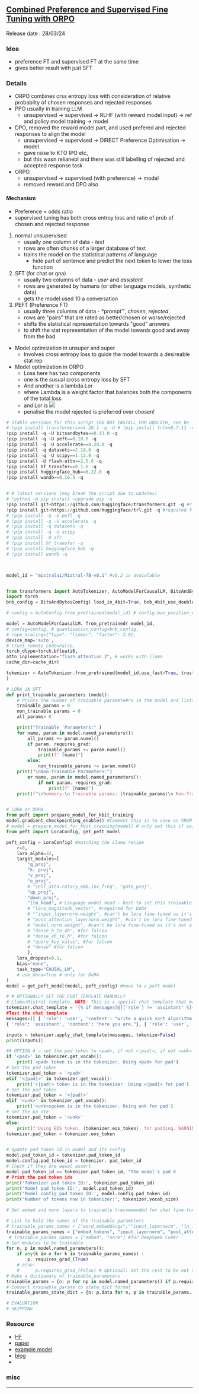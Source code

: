 ## [Combined Preference and Supervised Fine Tuning with ORPO](https://youtu.be/OWMJ0rBUj04)
Release date : 28/03/24
### Idea
- preference FT and supervised FT at the same time
- gives better result with just SFT

### Details
- ORPO combines crss entropy loss with consideration of relative probabilty of chosen responses and rejected responses
- PPO usually in training LLM
    - unsupervised -> supervised -> RLHF (with reward model input) -> ref and policy model training -> model
- DPO, removed the reward model part, and used prefered and rejected responses to align the model
    - unsupervised -> supervised -> DIRECT Preference Optimisation -> model
    - gave raise to KTO IPO etc,
    - but this wasn relianebl and there was still labelling of rejected and accepted response task
- ORPO
    - unsupervised -> supervised (with preference) -> model
    - removed reward and DPO also

#### Mechanism
- Preference = odds ratio
- supervised tuning has both cross entroy loss and ratio of prob of chosen and rejected response
1. normal unsupervised
    - usually one column of data - *text*
    - rows are often chunks of a larger database of text
    - trains the model on the statistical patterns of language
        - hide part of sentence and predict the next token to lower the loss function
2. SFT (for chat or qna)
    - usually two columns of data - *user* and *assistant*
    - rows are generated by humans (or other language models, synthetic data)
    - gets the model used 10 a conversation
3. PEFT (Preference FT)
    - usually three columns of data - *prompt™, *chosen*, *rejected*
    - rows are "pairs" that are rated as better/chosen or worse/rejected
    - shifts the statistical representation towards "good" answers
    - to shift the stat representation of the model towards good and away from the bad
- Model optimization in unsuper and super
    - Involves cross entropy loss to guide the model towards a desireable stat rep
- Model optimization in ORPO
    - Loss here has two components
    - one is the susual cross entropy loss by SFT
    - And another is a lambda.Lor
    - where Lambda is a weight factor that balances both the components of the total loss
    - and Lor is 
    ![](../../../images/orpo_4.png)
    - penalise the model rejected is preferred over chosen!

```python
# stable versions for this script (DO NOT INSTALL FOR UNSLOTH, see be !python -m pip install -—-upgrade pip -q
# !pip install transformers==4.38.1 -q -U # !pip install trl==0.7.11 -q -U
!pip install -q -U bitsandbytes==0.43.0 -q
!pip install -q -U peft==0.10.0 -q
!pip install -q -U accelerate==0.28.0 -q
!pip install -q datasets==2.18.0 -q
!pip install -q -U scipy==1.12.0 -q
!pip install -U flash-attn==2.5.6 -q
!pip install hf_transfer==0.1.6 -q
!pip install huggingface_hub==0.22.0 -q
!pip install wandb==0.16.5 -q


# # latest versions (may break the script due to updates)
# !python -m pip install —upgrade pip -q
!pip install git+https://github.com/huggingface/transformers.git -q #r 
!pip install git+https://github.com/huggingface/trl.git -q #required f !pip install -q -U bitsandbytes -d
# !pip install -q -U peft -q
# !pip install -q -U accelerate -q
# !pip install -q datasets -q
# !pip install -q -U scipy
# !pip install -U afr
# !pip install hf_transfer -q
# !pip install huggingface_hub -q
# !pip install wandb -q



model_id = "mistralai/Mistral-7B-v0.1" #v0.2 is avaialable


from transformers import AutoTokenizer, AutoModelForCausalLM, BitsAndBytesConfig
import torch
bnb_config = BitsAndBytesConfig( load_in_4bit=True, bnb_4bit_use_double_quant=True, bnb_4bit_quant_type="nf4", bnb_4bit_compute_dtype=torch.bfloat16 )

# config = AutoConfig.from_pretrained(model_id) # config.max_position_embeddings = 4096 # (input + output) tokens can nrs

model = AutoModelForCausalLM. from_pretrained( model_id,
# config=config, # quantization_config=bnb_config,
# rope_scaling={"type": "linear", "factor": 2.0},
device_map='auto',
# trust_remote_code=False,
torch_dtype=torch.bfloati6,
attn_inplenentation="flash_attention 2", # works with llama
cache_dir=cache_dir)

tokenizer = AutoTokenizer.from_pretrained(model_id,use_fast=True, trust_remote_coi...
)

# LORA iN SFT
def print_trainable_parameters (model):
    # Prints the number of trainable paramete#rs in the model and lists which param
    trainable_params = 0
    non_trainable params = 0
    all_params= 0

    print("Trainable 'Parameters:" )
    for name, param in model.named_parameters():
        all_params += param.numel()
        if param. requires_grad:
            trainable_params += param.numel()
            print(f" {name}")
        else:
            non_trainable_params += param.numel()
    print("\nNon-Trainable Parameters:") 
        or name, param in model.named_parameters():
            if not param. requires_grad:
                print(f" {name}")
    print(f"\nSummary:\n Trainable params: {trainable_params}\n Non-Trainable param : {non_trainable_params} ")


# LORA or DORA
from peft import prepare_model_for_kbit_training
model.gradient_checkpointing_enable() #Comment this in to save on VRAM
# model = prepare_model_for_kbit_training(model) # only set this if using quant:
from peft import LoraConfig, get_peft_model

peft_config = LoraConfig( #matching the Llama recipe
    r=8,
    lora_alpha=32,
    target_modules=[
        "q_proj",
        "k- proj",
        "v_proj",
        "o_proj",
        # "self_attn.rotary_emb.inv_freq", "gate_proj",
        "up_proj",
        "down_proj",
        "llm_head", # Language model head - best to set this trainable if chat fil 
        # "lora_magnitude_vector", #required for DoRA
        # ""input_layernorm.weight", #can't be lora fine-tuned as it's not a Lineé
        # "post_attention_layernorm.weight", #can't be lora fine-tuned as it's m 
        # "model.norm.weight", #can't be lora fine-tuned as it's not a linear 
        # "dense_h_to_4h", #for falcon 
        # "dense_4h_to_h", #for falcon 
        # "query_key_value", #for falcon 
        # "dense" #for falcon
        ],
    lora_dropout=0.1,
    bias="none",
    task_type="CAUSAL_LM",
    # use_dora=True # only for DoRA
)
model = get_peft_model(model, peft_config) #move to a peft model

# # OPTIONALLY SET THE CHAT TEMPLATE MANUALLY
# Llama/Mistral template. NOTE: This is a special chat template that makes sure
tokenizer.chat_template = "{% if messages[@]['role'] != 'assistant' %}{{ bos_tok¢
#Test the chat template
messages=([ { 'role': 'user', 'content': "write a quick sort algorithm in python."},
{ 'role': 'assistant', 'content': "here you are."}, { 'role': 'user', 'content': "great."},])

inputs = tokenizer.apply_chat_template(messages, tokenize=False)
print(inputs)|

## OPTION A — set the pad token to <pad>, if not <|pad|>, if not <unk> if <unk> :
if '<pad>' in tokenizer.get_vocab():
    print('<pad> token is in the tokenizer. Using <pad> for pad')
# Set the pad token
tokenizer.pad_token = '<pad>'
elif '<|pad|>' in tokenizer.get_vocab():
    print('<|pad|> token is in the tokenizer. Using <|pad|> for pad')
# Set the pad token
tokenizer.pad_token = '<|pad|>'
elif '<unk>' in tokenizer.get_vocab():
    print('<unk>sgoken is in the tokenizer. Using unk for pad')
# Set the pa ote
tokenizer.pad_token = '<unk>'
else:
    print(f'Using EOS token, {tokenizer.eos_token}, for padding. WARNING, this m')
tokenizer.pad_token = tokenizer.eos_token


# Update pad token id in model and its config
model.pad_token_id = tokenizer.pad_token_id
model.config.pad_token_id = tokenizer. pad_token_id
# Check if they are equal assert
model.pad_token_id == tokenizer.pad_token_id, "The model's pad ©
# Print the pad token ids
print('Tokenizer pad token ID:', tokenizer.pad_token_id)
print('Model pad token ID:', model.pad_token_id)
print('Model config pad token ID:', model.config.pad_token_id)
print('Number of tokens now in tokenizer:', tokenizer.vocab_size)

# Set embed and norm layers to trainable (recommendéd for chat fine-tuning if you are changing thé template) 4

# List to hold the names of the trainable parameters
# trainable_params_names = ["word_embeddings",""input_layernorm", "ln_f"] #for Fa
trainable_params_names = ["embed_tokens", "input_layernorm", "post_attention_lay"]
 # trainable_params_names = ["embed", "norm"] #for DeepSeek Coder
# Set modules to be trainable
for n, p in model.named_parameters():
    if any(k in n for k in trainable_params_names) :
        p. requires_grad_(True) 
    # else: 
    #      p.requires_grad_(False) # Optional: Set the rest to be not trainable
# Make a dictionary of trainable,parameters
trainable_params = {n: p for np in model.named_parameters() if p.requires_grad}
# Convert trainable_params to state_dict format
trainable_params_state_dict = {n: p.data for n, p in trainable_params. items()}

# EVALUATION
# SKIPPING

```

### Resource
- [HF](https://huggingface.co/docs/trl/main/en/orpo_trainer)
- [paper](https://arxiv.org/pdf/2403.07691.pdf)
- [example model](https://huggingface.co/kaist-ai/mistral-orpo-beta)
- [blog](https://medium.com/@zaiinn440/orpo-outperforms-sft-dpo-train-phi-2-with-orpo-3ee6bf18dbf2)
- 

### misc
 
---
